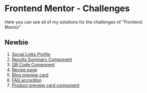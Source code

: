 <h1>Frontend Mentor - Challenges</h1>
<p>Here you can see all of my solutions for the challenges of "Frontend Mentor"</p>

<h2>Newbie</h2>
<ol>
  <li><a href="https://github.com/GabrielChiarelli/social-links-profile-frontend-mentor-newbie-01" target="_blank">Social Links Profile</a></li>
  <li><a href="https://github.com/GabrielChiarelli/results-summary-component-frontend-mentor-newbie-02" target="_blank">Results Summary Component</li>
  <li><a href="https://github.com/GabrielChiarelli/qr-code-component-frontend-mentor-newbie-03" target="_blank">QR Code Component</a></li>
  <li><a href="https://github.com/GabrielChiarelli/recipe-page-frontend-mentor-newbie-04" target="_blank">Recipe page</a></li>
  <li><a href="https://github.com/GabrielChiarelli/blog-preview-card-frontend-mentor-newbie-05" target="_blank">Blog preview card</a></li>
  <li><a href=https://github.com/GabrielChiarelli/faq-accordion-frontend-mentor-newbie-06" target="_blank">FAQ accordion</a></li>
  <li><a href="https://github.com/GabrielChiarelli/product-preview-card-component-frontend-mentor" target="_blanl">Product preview card component</a></li>
</ol>
